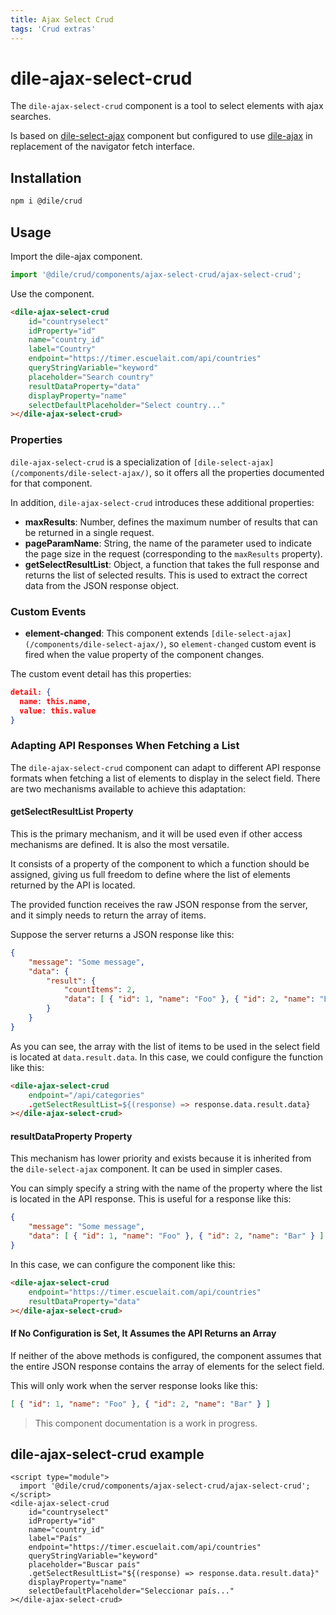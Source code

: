 ```yaml
---
title: Ajax Select Crud
tags: 'Crud extras'
---
```


# dile-ajax-select-crud

The `dile-ajax-select-crud` component is a tool to select elements with ajax searches. 

Is based on [dile-select-ajax](/components/dile-select-ajax/) component but configured to use [dile-ajax](/components/dile-select-ajax/) in replacement of the navigator fetch interface.

## Installation

```bash
npm i @dile/crud
```

## Usage

Import the dile-ajax component.

```javascript
import '@dile/crud/components/ajax-select-crud/ajax-select-crud';
```

Use the component.

```html
<dile-ajax-select-crud
    id="countryselect"
    idProperty="id"
    name="country_id"
    label="Country"
    endpoint="https://timer.escuelait.com/api/countries" 
    queryStringVariable="keyword"
    placeholder="Search country"
    resultDataProperty="data"
    displayProperty="name"
    selectDefaultPlaceholder="Select country..."
></dile-ajax-select-crud>
```

### Properties

`dile-ajax-select-crud` is a specialization of `[dile-select-ajax](/components/dile-select-ajax/)`, so it offers all the properties documented for that component.

In addition, `dile-ajax-select-crud` introduces these additional properties:

- **maxResults**: Number, defines the maximum number of results that can be returned in a single request.
- **pageParamName**: String, the name of the parameter used to indicate the page size in the request (corresponding to the `maxResults` property).
- **getSelectResultList**: Object, a function that takes the full response and returns the list of selected results. This is used to extract the correct data from the JSON response object. 

### Custom Events

- **element-changed**: This component extends `[dile-select-ajax](/components/dile-select-ajax/)`, so `element-changed` custom event is fired when the value property of the component changes.

The custom event detail has this properties:

```json
detail: {
  name: this.name,
  value: this.value
}
```

### Adapting API Responses When Fetching a List

The `dile-ajax-select-crud` component can adapt to different API response formats when fetching a list of elements to display in the select field. There are two mechanisms available to achieve this adaptation:

#### getSelectResultList Property

This is the primary mechanism, and it will be used even if other access mechanisms are defined. It is also the most versatile.

It consists of a property of the component to which a function should be assigned, giving us full freedom to define where the list of elements returned by the API is located.

The provided function receives the raw JSON response from the server, and it simply needs to return the array of items.

Suppose the server returns a JSON response like this:

```json
{
    "message": "Some message",
    "data": {
        "result": {
            "countItems": 2,
            "data": [ { "id": 1, "name": "Foo" }, { "id": 2, "name": "Bar" } ]
        }
    }
}
```

As you can see, the array with the list of items to be used in the select field is located at `data.result.data`. In this case, we could configure the function like this:

```html
<dile-ajax-select-crud
    endpoint="/api/categories" 
    .getSelectResultList=${(response) => response.data.result.data}
></dile-ajax-select-crud>
```

#### resultDataProperty Property

This mechanism has lower priority and exists because it is inherited from the `dile-select-ajax` component. It can be used in simpler cases.

You can simply specify a string with the name of the property where the list is located in the API response. This is useful for a response like this:

```json
{
    "message": "Some message",
    "data": [ { "id": 1, "name": "Foo" }, { "id": 2, "name": "Bar" } ]
}
```

In this case, we can configure the component like this:

```html
<dile-ajax-select-crud
    endpoint="https://timer.escuelait.com/api/countries" 
    resultDataProperty="data"
></dile-ajax-select-crud>
```

#### If No Configuration is Set, It Assumes the API Returns an Array

If neither of the above methods is configured, the component assumes that the entire JSON response contains the array of elements for the select field.

This will only work when the server response looks like this:

```json
[ { "id": 1, "name": "Foo" }, { "id": 2, "name": "Bar" } ]
```

> This component documentation is a work in progress.

## dile-ajax-select-crud example

```html:preview
<script type="module">
  import '@dile/crud/components/ajax-select-crud/ajax-select-crud';
</script>
<dile-ajax-select-crud
    id="countryselect"
    idProperty="id"
    name="country_id"
    label="País"
    endpoint="https://timer.escuelait.com/api/countries" 
    queryStringVariable="keyword"
    placeholder="Buscar país"
    .getSelectResultList="${(response) => response.data.result.data}"
    displayProperty="name"
    selectDefaultPlaceholder="Seleccionar país..."
></dile-ajax-select-crud>
```